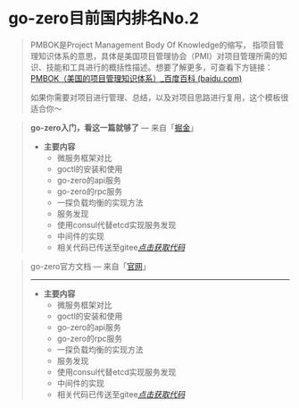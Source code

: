 # go-zero目前国内排名No.2

> PMBOK是Project Management Body Of Knowledge的缩写， 指项目管理知识体系的意思，具体是美国项目管理协会（PMI）对项目管理所需的知识、技能和工具进行的概括性描述。想要了解更多，可查看下方链接：
> [PMBOK（美国的项目管理知识体系）\_百度百科 (baidu.com)](https://baike.baidu.com/item/PMBOK/63635?fr=aladdin "PMBOK（美国的项目管理知识体系）_百度百科 (baidu.com)")
>
> 如果你需要对项目进行管理、总结，以及对项目思路进行复用，这个模板很适合你～

> **go-zero入门，看这一篇就够了**  — 来自「[掘金](https://juejin.cn/post/7225565801791799354 "掘金")」
>
> -   **主要内容**
>     -   微服务框架对比
>     -   goctl的安装和使用
>     -   go-zero的api服务
>     -   go-zero的rpc服务
>     -   一探负载均衡的实现方法
>     -   服务发现
>     -   使用consul代替etcd实现服务发现
>     -   中间件的实现
>     -   相关代码已传送至gitee[*点击获取代码*](https://link.juejin.cn?target=https://gitee.com/guofuzhang/app-go "点击获取代码")

> go-zero官方文档  — 来自「[官网](https://go-zero.dev/docs/tasks "官网")」
>
> ***
>
> -   **主要内容**
>     -   微服务框架对比
>     -   goctl的安装和使用
>     -   go-zero的api服务
>     -   go-zero的rpc服务
>     -   一探负载均衡的实现方法
>     -   服务发现
>     -   使用consul代替etcd实现服务发现
>     -   中间件的实现
>     -   相关代码已传送至gitee[*点击获取代码*](https://link.juejin.cn?target=https://gitee.com/guofuzhang/app-go "点击获取代码")